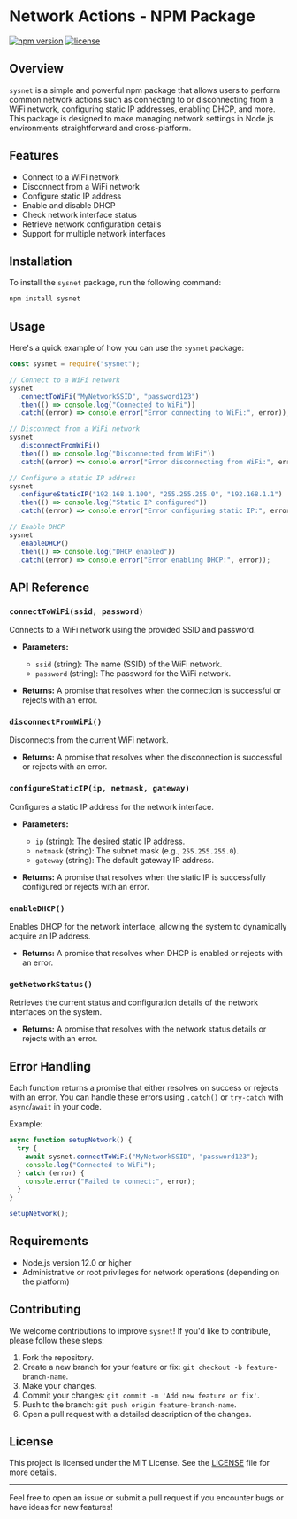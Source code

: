 # Network Actions - NPM Package

[![npm version](https://badge.fury.io/js/sysnet.svg)](https://www.npmjs.com/package/sysnet)
[![license](https://img.shields.io/badge/license-MIT-blue.svg)](https://opensource.org/licenses/MIT)

## Overview

`sysnet` is a simple and powerful npm package that allows users to perform common network actions such as connecting to or disconnecting from a WiFi network, configuring static IP addresses, enabling DHCP, and more. This package is designed to make managing network settings in Node.js environments straightforward and cross-platform.

## Features

- Connect to a WiFi network
- Disconnect from a WiFi network
- Configure static IP address
- Enable and disable DHCP
- Check network interface status
- Retrieve network configuration details
- Support for multiple network interfaces

## Installation

To install the `sysnet` package, run the following command:

```bash
npm install sysnet
```

## Usage

Here's a quick example of how you can use the `sysnet` package:

```javascript
const sysnet = require("sysnet");

// Connect to a WiFi network
sysnet
  .connectToWiFi("MyNetworkSSID", "password123")
  .then(() => console.log("Connected to WiFi"))
  .catch((error) => console.error("Error connecting to WiFi:", error));

// Disconnect from a WiFi network
sysnet
  .disconnectFromWiFi()
  .then(() => console.log("Disconnected from WiFi"))
  .catch((error) => console.error("Error disconnecting from WiFi:", error));

// Configure a static IP address
sysnet
  .configureStaticIP("192.168.1.100", "255.255.255.0", "192.168.1.1")
  .then(() => console.log("Static IP configured"))
  .catch((error) => console.error("Error configuring static IP:", error));

// Enable DHCP
sysnet
  .enableDHCP()
  .then(() => console.log("DHCP enabled"))
  .catch((error) => console.error("Error enabling DHCP:", error));
```

## API Reference

### `connectToWiFi(ssid, password)`

Connects to a WiFi network using the provided SSID and password.

- **Parameters:**

  - `ssid` (string): The name (SSID) of the WiFi network.
  - `password` (string): The password for the WiFi network.

- **Returns:** A promise that resolves when the connection is successful or rejects with an error.

### `disconnectFromWiFi()`

Disconnects from the current WiFi network.

- **Returns:** A promise that resolves when the disconnection is successful or rejects with an error.

### `configureStaticIP(ip, netmask, gateway)`

Configures a static IP address for the network interface.

- **Parameters:**

  - `ip` (string): The desired static IP address.
  - `netmask` (string): The subnet mask (e.g., `255.255.255.0`).
  - `gateway` (string): The default gateway IP address.

- **Returns:** A promise that resolves when the static IP is successfully configured or rejects with an error.

### `enableDHCP()`

Enables DHCP for the network interface, allowing the system to dynamically acquire an IP address.

- **Returns:** A promise that resolves when DHCP is enabled or rejects with an error.

### `getNetworkStatus()`

Retrieves the current status and configuration details of the network interfaces on the system.

- **Returns:** A promise that resolves with the network status details or rejects with an error.

## Error Handling

Each function returns a promise that either resolves on success or rejects with an error. You can handle these errors using `.catch()` or `try-catch` with `async`/`await` in your code.

Example:

```javascript
async function setupNetwork() {
  try {
    await sysnet.connectToWiFi("MyNetworkSSID", "password123");
    console.log("Connected to WiFi");
  } catch (error) {
    console.error("Failed to connect:", error);
  }
}

setupNetwork();
```

## Requirements

- Node.js version 12.0 or higher
- Administrative or root privileges for network operations (depending on the platform)

## Contributing

We welcome contributions to improve `sysnet`! If you'd like to contribute, please follow these steps:

1. Fork the repository.
2. Create a new branch for your feature or fix: `git checkout -b feature-branch-name`.
3. Make your changes.
4. Commit your changes: `git commit -m 'Add new feature or fix'`.
5. Push to the branch: `git push origin feature-branch-name`.
6. Open a pull request with a detailed description of the changes.

## License

This project is licensed under the MIT License. See the [LICENSE](LICENSE) file for more details.

---

Feel free to open an issue or submit a pull request if you encounter bugs or have ideas for new features!
